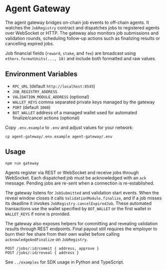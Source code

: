 # Agent Gateway

The agent gateway bridges on-chain job events to off-chain agents. It watches the `JobRegistry` contract and dispatches jobs to registered agents over WebSocket or HTTP. The gateway also monitors job submissions and validation rounds, scheduling follow-up actions such as finalizing results or cancelling expired jobs.

Job financial fields (`reward`, `stake`, and `fee`) are broadcast using `ethers.formatUnits(..., 18)` and include both formatted and raw values.

## Environment Variables

- `RPC_URL` (default `http://localhost:8545`)
- `JOB_REGISTRY_ADDRESS`
- `VALIDATION_MODULE_ADDRESS` (optional)
- `WALLET_KEYS` comma separated private keys managed by the gateway
- `PORT` (default `3000`)
- `BOT_WALLET` address of a managed wallet used for automated finalize/cancel actions (optional)

Copy `.env.example` to `.env` and adjust values for your network:

```
cp agent-gateway/.env.example agent-gateway/.env
```

## Usage

```
npm run gateway
```

Agents register via REST or WebSocket and receive jobs through WebSocket.
Each dispatched job must be acknowledged with an `ack` message. Pending
jobs are re-sent when a connection is re-established.

The gateway listens for `JobSubmitted` and validation start events. When the
reveal window closes it calls `ValidationModule.finalize`, and if a job misses
its deadline it invokes `JobRegistry.cancelExpiredJob`. These automated
transactions use the wallet specified by `BOT_WALLET` or the first wallet in
`WALLET_KEYS` if none is provided.

The gateway also exposes helpers for committing and revealing validation
results through REST endpoints. Final payout still requires the employer to
burn their fee share from their own wallet before calling
`acknowledgeAndFinalize` on `JobRegistry`.

```
POST /jobs/:id/commit { address, approve }
POST /jobs/:id/reveal { address }
```

See `../examples` for SDK usage in Python and TypeScript.
